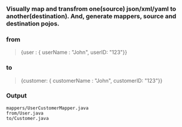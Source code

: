 ### Visually map and transfrom one(source) json/xml/yaml to another(destination). And, generate mappers, source and destination pojos.

### from

> {user : { userName : "John", userID: "123"}}
### to
> {customer: { customerName : "John", customerID: "123"}}

### Output
```
mappers/UserCustomerMapper.java
from/User.java
to/Customer.java
```
